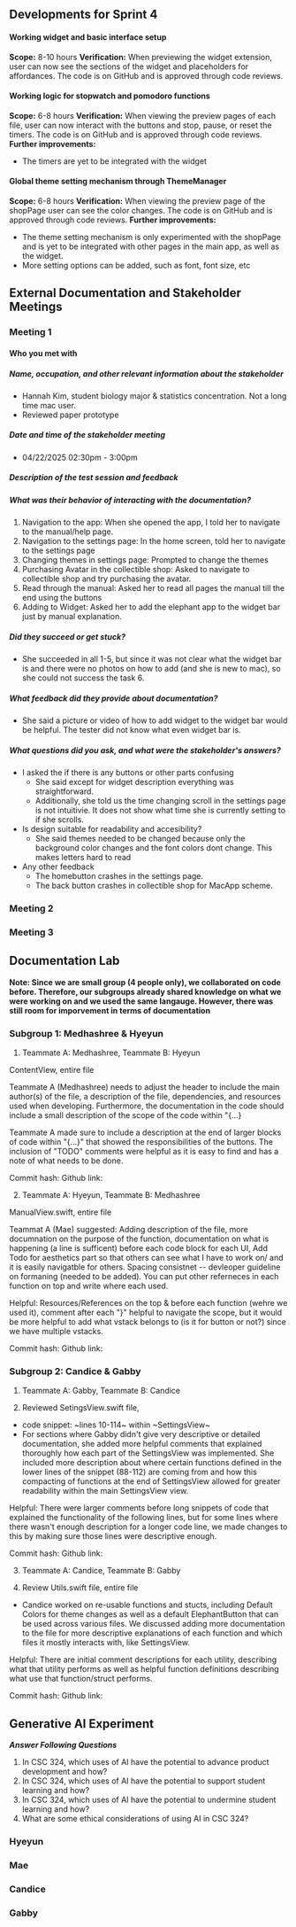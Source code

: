 ## Developments for Sprint 4

#### Working widget and basic interface setup

**Scope:** 8-10 hours
**Verification:** When previewing the widget extension, user can now see the sections of the widget and placeholders for affordances. The code is on GitHub and is approved through code reviews.

#### Working logic for stopwatch and pomodoro functions
**Scope:** 6-8 hours
**Verification:** When viewing the preview pages of each file, user can now interact with the buttons and stop, pause, or reset the timers. The code is on GitHub and is approved through code reviews.
**Further improvements:**
- The timers are yet to be integrated with the widget

#### Global theme setting mechanism through ThemeManager
**Scope:** 6-8 hours
**Verification:** When viewing the preview page of the shopPage user can see the color changes. The code is on GitHub and is approved through code reviews.
**Further improvements:**
- The theme setting mechanism is only experimented with the shopPage and is yet to be integrated with other pages in the main app, as well as the widget.
- More setting options can be added, such as font, font size, etc

##  External Documentation and Stakeholder Meetings

### Meeting 1
#### Who you met with
##### Name, occupation, and other relevant information about the stakeholder
- Hannah Kim, student biology major & statistics concentration. Not a long time mac user.
- Reviewed paper prototype
##### Date and time of the stakeholder meeting
- 04/22/2025 02:30pm - 3:00pm
##### Description of the test session and feedback
##### What was their behavior of interacting with the documentation?
1. Navigation to the app: When she opened the app, I told her to navigate to the manual/help page.
2. Navigation to the settings page: In the home screen, told her to navigate to the settings page
3. Changing themes in settings page: Prompted to change the themes
4. Purchasing Avatar in the collectible shop: Asked to navigate to collectible shop and try purchasing the avatar.
5. Read through the manual: Asked her to read all pages the manual till the end using the buttons
6. Adding to Widget: Asked her to add the elephant app to the widget bar just by manual explanation.
##### Did they succeed or get stuck?
- She succeeded in all 1-5, but since it was not clear what the widget bar is and there were no photos on how to add (and she is new to mac), so she could not success the task 6. 
##### What feedback did they provide about documentation?
- She said a picture or video of how to add widget to the widget bar would be helpful. The tester did not know what even widget bar is.
##### What questions did you ask, and what were the stakeholder's answers?
- I asked the if there is any buttons or other parts confusing
  - She said except for widget description everything was straightforward.
  - Additionally, she told us the time changing scroll in the settings page is not intuitivie. It does not show what time she is currently setting to if she scrolls.
- Is design suitable for readability and accesibility?
  - She said themes needed to be changed because only the background color changes and the font colors dont change. This makes letters hard to read
- Any other feedback
  - The homebutton crashes in the settings page.
  - The back button crashes in collectible shop for MacApp scheme.   


### Meeting 2



### Meeting 3

## Documentation Lab

**Note: Since we are small group (4 people only), we collaborated on code before. Therefore, our subgroups already shared knowledge on what we were working on and we used the same langauge. However, there was still room for imporvement in terms of documentation**


### Subgroup 1: Medhashree & Hyeyun

1. Teammate A: Medhashree, Teammate B: Hyeyun

ContentView, entire file

Teammate A (Medhashree) needs to adjust the header to include the main author(s) of the file, a description of the file, dependencies, and resources used when developing. Furthermore, the documentation in the code should include a small description of the scope of the code within "{...}

Teammate A made sure to include a description at the end of larger blocks of code within "{...}" that showed the responsibilities of the buttons. The inclusion of "TODO" comments were helpful as it is easy to find and has a note of what needs to be done.

Commit hash:
Github link:

2. Teammate A: Hyeyun, Teammate B: Medhashree

ManualView.swift, entire file

Teammat A (Mae) suggested: Adding description of the file, more documnation on the purpose of the function, documentation on what is happening (a line is sufficent) before each code block for each UI,
                          Add Todo for aesthetics part so that others can see what I have to work on/ and it is easily navigatble for others.
                          Spacing consistnet -- devleoper guideline on formaning (needed to be added).
                          You can put other referneces in each function on top and write where each used.

Helpful: Resources/References on the top & before each function (wehre we used it), comment after each "}" helpful to navigate the scope, but it would be more helpful to add what vstack belongs to (is it for button or not?) since
we have multiple vstacks.


Commit hash:
Github link:

### Subgroup 2: Candice & Gabby

1. Teammate A: Gabby, Teammate B: Candice

2. Reviewed SetingsView.swift file, 
- code snippet: ~lines 10-114~ within ~SettingsView~
- For sections where Gabby didn't give very descriptive or detailed documentation, she added more helpful comments that explained thoroughly how each part of the SettingsView was implemented. She included more description about where certain functions defined in the lower lines of the snippet (88-112) are coming from and how this compacting of functions at the end of SettingsView allowed for greater readability within the main SettingsView view.

Helpful: There were larger comments before long snippets of code that explained the functionality of the following lines, but for some lines where there wasn't enough description for a longer code line, we made changes to this by making sure those lines were descriptive enough.

Commit hash:
Github link:

3. Teammate A: Candice, Teammate B: Gabby

4. Review Utils.swift file, entire file

- Candice worked on re-usable functions and stucts, including Default Colors for theme changes as well as a default ElephantButton that can be used across various files. We discussed adding more documentation to the file for more descriptive explanations of each function and which files it mostly interacts with, like SettingsView.

Helpful: There are initial comment descriptions for each utility, describing what that utility performs as well as helpful function definitions describing what use that function/struct performs.

Commit hash:
Github link:

## Generative AI Experiment 
***Answer Following Questions***
1. In CSC 324, which uses of AI have the potential to advance product development and how?
2. In CSC 324, which uses of AI have the potential to support student learning and how?
3. In CSC 324, which uses of AI have the potential to undermine student learning and how?
4. What are some ethical considerations of using AI in CSC 324?

### Hyeyun


### Mae


### Candice

### Gabby
   
